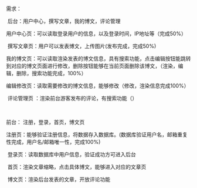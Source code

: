 需求：

​		后台：用户中心，撰写文章，我的博文，评论管理

​					用户中心页：可以读取登录用户的信息，以及登录时间，IP地址等（完成50%）

​					撰写文章页：用户可以发表博文，上传图片(发布完成，完成50%)

​					我的博文页：可以读取渲染发表的博文信息，具有搜索功能，点击编辑按钮能跳转到对应的博文页面进行修改，删除按钮能够在当前页面删除该博文，（渲染，编辑，删除，搜索功能完成，100%）

​					编辑修改页：读取需要修改的博文信息，能够修改（修改，渲染信息完成100%）

​					评论管理页 ：渲染前台游客发布的评论，有搜索功能（）

​		

前台： 注册，登录，首页，博文页

​					注册页：能够验证注册信息，将数据存入数据库。(数据库验证用户名，邮箱重复性完成，用户名/邮箱唯一性，完成100%)

​					登录页：读取数据库中用户信息，验证成功方可进入后台

​					首页：渲染文章缩略，点击具体博文，能够进入对应的文章页

​					博文页：渲染后台发表的文章，开放评论功能
                  